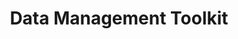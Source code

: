 ---
layout: page
title: Data Management Toolkit
description: 
    <li>Unified Scenario Description </li> 
    <li>Supports Various Data Sources</li> 
img: assets/img/scenario.png
importance: 1
category: 
    "ScenarioNet: Bridging Various Dataset with MetaDrive"
---